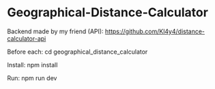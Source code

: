 # Geographical-Distance-Calculator

Backend made by my friend (API):
https://github.com/Kl4y4/distance-calculator-api

Before each:
cd geographical_distance_calculator

Install:
npm install

Run:
npm run dev
